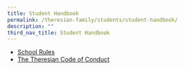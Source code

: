 ```yaml
---
title: Student Handbook
permalink: /theresian-family/students/student-handbook/
description: ""
third_nav_title: Student Handbook
---
```

<ul>
<li><a href="/theresian-family/students/student-handbook/school-rules" target="">School Rules</a></li>
<li><a href="/theresian-family/students/student-handbook/the-theresian-code-of-conduct" target="">The Theresian Code of Conduct</a></li>
</ul>